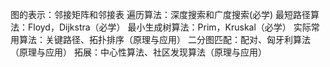 图的表示：邻接矩阵和邻接表 遍历算法：深度搜索和广度搜索(必学) 最短路径算法：Floyd，Dijkstra（必学） 最小生成树算法：Prim，Kruskal（必学） 实际常用算法：关键路径、拓扑排序（原理与应用） 二分图匹配：配对、匈牙利算法（原理与应用） 拓展：中心性算法、社区发现算法（原理与应用）